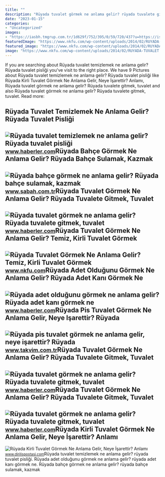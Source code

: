```yaml
---
title: ""
description: "Rüyada tuvalet görmek ne anlama gelir? rüyada tuvalete gitmek, tuvalet"
date: "2023-01-15"
categories:
- "Uncategorized"
images:
- "https://iasbh.tmgrup.com.tr/1d629f/752/395/0/59/720/437?u=https://isbh.tmgrup.com.tr/sbh/2021/09/10/ruyada-bahce-gormek-ne-anlama-gelir-ruyada-bahce-sulamak-ne-demek-1631260924505.jpg"
featuredImage: "https://www.nkfu.com/wp-content/uploads/2014/02/RUYADA-TUVALET.jpg"
featured_image: "https://www.nkfu.com/wp-content/uploads/2014/02/RUYADA-TUVALET.jpg"
image: "https://www.nkfu.com/wp-content/uploads/2014/02/RUYADA-TUVALET.jpg"
---
```


If you are searching about Rüyada tuvalet temizlemek ne anlama gelir? Rüyada tuvalet pisliği you've visit to the right place. We have 9 Pictures about Rüyada tuvalet temizlemek ne anlama gelir? Rüyada tuvalet pisliği like Rüyada Kirli Tuvalet Görmek Ne Anlama Gelir, Neye İşarettir? Anlamı, Rüyada tuvalet görmek ne anlama gelir? Rüyada tuvalete gitmek, tuvalet and also Rüyada tuvalet görmek ne anlama gelir? Rüyada tuvalete gitmek, tuvalet. Read more:

Rüyada Tuvalet Temizlemek Ne Anlama Gelir? Rüyada Tuvalet Pisliği
-----------------------------------------------------------------

 ![Rüyada tuvalet temizlemek ne anlama gelir? Rüyada tuvalet pisliği](https://i.hbrcdn.com/haber/2022/01/18/ruyada-tuvalet-temizlemek-ne-anlama-gelir-ruyada-14673652_2694_amp.jpg) <small>www.haberler.com</small>Rüyada Bahçe Görmek Ne Anlama Gelir? Rüyada Bahçe Sulamak, Kazmak
-----------------------------------------------------------------

 ![Rüyada bahçe görmek ne anlama gelir? Rüyada bahçe sulamak, kazmak](https://iasbh.tmgrup.com.tr/1d629f/752/395/0/59/720/437?u=https://isbh.tmgrup.com.tr/sbh/2021/09/10/ruyada-bahce-gormek-ne-anlama-gelir-ruyada-bahce-sulamak-ne-demek-1631260924505.jpg) <small>www.sabah.com.tr</small>Rüyada Tuvalet Görmek Ne Anlama Gelir? Rüyada Tuvalete Gitmek, Tuvalet
----------------------------------------------------------------------

 ![Rüyada tuvalet görmek ne anlama gelir? Rüyada tuvalete gitmek, tuvalet](https://i.hbrcdn.com/haber/2020/08/17/ruyada-tuvalet-gormek-ne-anlama-gelir-ruyada-13514342_1504_amp.jpg) <small>www.haberler.com</small>Rüyada Tuvalet Görmek Ne Anlama Gelir? Temiz, Kirli Tuvalet Görmek
------------------------------------------------------------------

 ![Rüyada Tuvalet Görmek Ne Anlama Gelir? Temiz, Kirli Tuvalet Görmek](https://www.nkfu.com/wp-content/uploads/2014/02/RUYADA-TUVALET.jpg) <small>www.nkfu.com</small>Rüyada Adet Olduğunu Görmek Ne Anlama Gelir? Rüyada Adet Kanı Görmek Ne
-----------------------------------------------------------------------

 ![Rüyada adet olduğunu görmek ne anlama gelir? Rüyada adet kanı görmek ne](https://i.hbrcdn.com/haber/2020/10/22/ruyada-adet-oldugunu-gormek-ne-anlama-gelir-13685251_7258_amp.jpg) <small>www.haberler.com</small>Rüyada Pis Tuvalet Görmek Ne Anlama Gelir, Neye Işarettir? Rüyada
-----------------------------------------------------------------

 ![Rüyada pis tuvalet görmek ne anlama gelir, neye işarettir? Rüyada](https://iatkv.tmgrup.com.tr/78c4f1/0/0/0/0/0/0?u=https:%2f%2fitkv.tmgrup.com.tr%2falbum%2f2022%2f02%2f06%2fruyada-pis-tuvalet-gormek-ne-anlama-gelir-neye-isarettir-ruyada-tuvalet-temizlemenin-anlami-ve-yorumu-1644153607338.jpg&mw=1100&l=1) <small>www.takvim.com.tr</small>Rüyada Tuvalet Görmek Ne Anlama Gelir? Rüyada Tuvalete Gitmek, Tuvalet
----------------------------------------------------------------------

 ![Rüyada tuvalet görmek ne anlama gelir? Rüyada tuvalete gitmek, tuvalet](https://i.hbrcdn.com/haber/2020/08/17/ruyada-tuvalet-gormek-ne-anlama-gelir-ruyada-13514342_4348_m.jpg) <small>www.haberler.com</small>Rüyada Tuvalet Görmek Ne Anlama Gelir? Rüyada Tuvalete Gitmek, Tuvalet
----------------------------------------------------------------------

 ![Rüyada tuvalet görmek ne anlama gelir? Rüyada tuvalete gitmek, tuvalet](https://i.hbrcdn.com/haber/2020/08/17/ruyada-tuvalet-gormek-ne-anlama-gelir-ruyada-13514342_1518_m.jpg) <small>www.haberler.com</small>Rüyada Kirli Tuvalet Görmek Ne Anlama Gelir, Neye İşarettir? Anlamı
-------------------------------------------------------------------

 ![Rüyada Kirli Tuvalet Görmek Ne Anlama Gelir, Neye İşarettir? Anlamı](https://static.daktilo.com/sites/805/uploads/2021/05/08/large/ruyada-kirli-tuvalet-gormek-ne-anlama-gelir.jpg) <small>www.dirilispostasi.com</small>Rüyada tuvalet temizlemek ne anlama gelir? rüyada tuvalet pisliği. Rüyada adet olduğunu görmek ne anlama gelir? rüyada adet kanı görmek ne. Rüyada bahçe görmek ne anlama gelir? rüyada bahçe sulamak, kazmak
